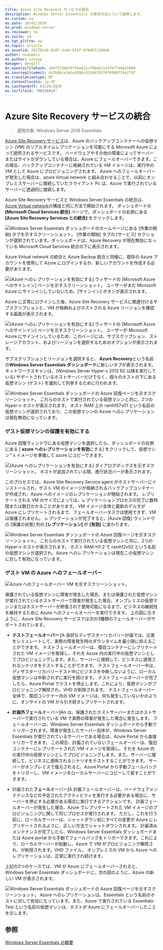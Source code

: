 ```yaml
---
title: Azure Site Recovery サービスの統合
description: Windows Server Essentials の使用方法について説明します。
ms.custom: na
ms.date: 10/01/2016
ms.prod: windows-server
ms.reviewer: na
ms.suite: na
ms.tgt_pltfrm: na
ms.topic: article
ms.assetid: 262701a6-8a97-4c4e-bfbf-9f8007c308d6
author: nnamuhcs
ms.author: coreyp
manager: dongill
ms.openlocfilehash: c04f27d4bf6ff6e615cf06da73247bf79dea1008
ms.sourcegitcommit: da7b9bce1eba369bcd156639276f6899714e279f
ms.translationtype: MT
ms.contentlocale: ja-JP
ms.lasthandoff: 03/26/2020
ms.locfileid: "80310414"
---
```

# <a name="azure-site-recovery-services-integration"></a>Azure Site Recovery サービスの統合

>適用対象: Windows Server 2016 Essentials

[Azure Site Recovery サービス](https://docs.microsoft.com/azure/site-recovery/)は、Azure のバックアップコンテナーへの仮想マシン (VM) のリアルタイムレプリケーションを可能にする Microsoft Azure によって提供されるサービスです。 ハードウェアやその他の障害によってサーバーまたはサイトがダウンしている場合は、Azure にフェールオーバーできます。この場合、バックアップコンテナーに格納されている VM イメージは、実行中の VM として Azure にプロビジョニングされます。 Azure へのフェールオーバーが発生した場合は、azure Virtual network と組み合わせることで、以前にオンプレミスサーバーに接続していたクライアント Pc は、Azure で実行されているサーバーに透過的に接続します。

Azure Site Recovery サービスと Windows Server Essentials の統合は、 [Azure Virtual network](azure-virtual-network-integration.md)の構成と同じ方法で開始されます。 ダッシュボードの **[Microsoft Cloud Services 統合]** ページで、ダッシュボードの右側にある **[Azure Site Recovery Services との統合]** をクリックします。

![Windows Server Essentials ダッシュボードのホームページにある [作業の開始] タブを示すスクリーンショット。 [作業の開始] タブの [サービス] セクションが選択されています。ダッシュボードは、Azure Recovery が現在無効になっている Microsoft Cloud Services 統合の下に表示されます。](media/azure-site-recovery-1.PNG)

Azure Virtual network の統合と Azure Backup 統合と同様に、既存の Azure アカウントを使用して Azure にログインするか、新しいアカウントを作成する必要があります。

![[Azure へのレプリケーションを有効にする] ウィザードの [Microsoft Azure へのサインイン] ページを示すスクリーンショット。 ユーザーがまだ Microsoft Azure にサインインしていないため、[サインイン] ボタンが表示されます。](media/azure-site-recovery-2.PNG)

Azure に正常にログインした後、Azure Site Recovery サービスに関連付けるサブスクリプションと、VM が格納およびホストされる Azure リージョンを確認する画面が表示されます。

![[Azure へのレプリケーションを有効にする] ウィザードの [Microsoft Azure へのサインイン] ページを示すスクリーンショット。 ユーザーが Microsoft Azure にサインインしているため、このページには、サブスクリプション、ストレージアカウント、およびリージョンを選択するためのオプションが表示されます。](media/azure-site-recovery-3.PNG)

サブスクリプションとリージョンを選択すると、 **Azure Recovery**という名前の**Windows Server Essentials ダッシュボード**に新しいタブが表示されます。 ネットワークスキャンは、(Windows Server Hyper-v 2012 R2 以降を実行している) サポートされているホストサーバーだけでなく、個々のホストの下にある仮想マシン (ゲスト) を識別して列挙するために行われます。

![Windows Server Essentials ダッシュボードの Azure 回復ページを示すスクリーンショット。 これらのホストで実行されている仮想マシンと共に、2つの Hyper-v ホストが表示されます。 ホスト RAM 上の ramh157v01 という名前の仮想マシンが選択されており、この仮想マシンの Azure へのレプリケーションは現在無効になっています。](media/azure-site-recovery-4.PNG)

### <a name="enabling-guest-virtual-machines-for-protection"></a>ゲスト仮想マシンの保護を有効にする

Azure 回復ウィンドウにある仮想マシンを選択したら、ダッシュボードの右側にある [ **azure へのレプリケーションを有効**にする] をクリックして、仮想マシン™ s イメージを準備して azure にコピーできます。

![[Azure へのレプリケーションを有効にする] ダイアログボックスを示すスクリーンショット。 ホストが追加されている間、進行状況バーが表示されます。](media/azure-site-recovery-5.PNG)

このプロセスでは、Azure Site Recovery Service agent がホストサーバーにインストールされ、ゲスト VM のイメージが格納されるバックアップコンテナーが作成され、Azure へのイメージのレプリケーションが開始されます。 レプリケートされる VM のサイズによっては、レプリケーションプロセスの完了に数時間または数日かかることがあります。 VM イメージ全体と最新のデルタが Azure にレプリケートされるまで、フェールオーバータスクは使用できず、VM は保護されません。 レプリケーションが完了すると、[Azure 回復] ウィンドウの [保護の状態] 列の **[レプリケーション]** が **[有効]** に変わります。

![Windows Server Essentials ダッシュボードの Azure 回復ページを示すスクリーンショット。 これらのホストで実行されている仮想マシンと共に、2つの Hyper-v ホストが表示されます。 ホスト RAM-H1-2 で ramh12v02 という名前の仮想マシンが選択され、Azure へのレプリケーションは現在この仮想マシンに対して有効になっています。](media/azure-site-recovery-6.PNG)

### <a name="failover-of-a-guest-vm-to-azure"></a>ゲスト VM の Azure へのフェールオーバー

![Azure へのフェールオーバー VM を示すスクリーンショット。](media/azure-site-recovery-7.PNG)

保護されている仮想マシンに障害が発生した場合、または保護された仮想マシンが実行されているホストサーバーで障害が発生した場合、オンプレミスの仮想マシンまたはホストサーバーが修復されて使用可能になるまで、ビジネスの継続性を維持するために Azure へのフェールオーバーを実行できます。 上の図に示すように、Azure Site Recovery サービスでは次の3種類のフェールオーバーがサポートされています。

-   **テストフェールオーバー** ƒA 良好なディザスターリカバリー計画では、災害をシミュレートして、実際の障害発生時のダウンタイムを最小限に抑えることができます。 テストフェールオーバーは、復旧コンテナーにレプリケートされた VM イメージを取得し、それを Azure 内の実行中の仮想マシンとしてプロビジョニングします。また、サーバーに接続して、ビジネスに適用されるシナリオをテストすることができます。 テストフェールオーバー中は、ディザスターリカバリーテスト中にビジネスを中断しないように、ローカル仮想マシンは中断されずに実行を続けます。 テストフェールオーバーが完了したら、Azure Portal でテストを停止します。これにより、仮想マシンがプロビジョニング解除され、VHD が削除されます。 テストフェールオーバー全体で、復旧コンテナー内の VM イメージは、何も発生していないかのように、オンサイトの VM から引き続きレプリケートされます。

-   **計画外フェール**オーバーƒAn は、保護されたホストサーバーまたはホストサーバーで実行されている VM で実際の障害が発生した場合に発生します。 フェールオーバーは、Windows Server Essentials ダッシュボードから手動でトリガーされます。障害が発生したサーバー自体が、Windows Server Essentials が実行されているサーバーである場合は、Azure Portal から直接トリガーできます。 この場合、計画されていないフェールオーバーは、復旧コンテナーにレプリケートされた VM イメージを取得し、それを Azure 内の実行中の仮想マシンとしてプロビジョニングします。また、サーバーに接続して、ビジネスに適用されるシナリオをテストすることができます。 サーバーがオンプレミスで復元されると、Azure Portal から手動フェールバックをトリガーし、VM イメージをローカルサーバーにコピーして戻すことができます。

-   計画された**フェール**オーバーƒA 計画フェールオーバーは、ハードウェアメンテナンスなどの予定されたアクティビティを実行する必要がある場合に、サーバーを停止する必要がある場合に実行できるアクションです。 計画フェールオーバーが発生した場合、Azure でレプリケートされた VM イメージのプロビジョニングに関して同じプロセスが実行されます。 ただし、これを行う前に、ローカルサーバーは、シャットダウン前にすべての変更が Azure にレプリケートされるように、正しい方法でシャットダウンされます。 計画済みメンテナンスが完了したら、Windows Server Essentials ダッシュボードまたは Azure portal から手動でフェールバックをトリガーできます。これにより、ローカルサーバーが起動し、Azure で VM がプロビジョニング解除され、が削除されます。VHD ファイル。 オンプレミスの VM から Azure へのレプリケーションは、正常に実行され続けます。

上記の3つのケースでは、VM が Azure にフェールオーバーされると、Windows Server Essentials ダッシュボードに、次の図のように、Azure の新しい VM が表示されます。

![Windows Server Essentials ダッシュボードの Azure 回復ページを示すスクリーンショット。 Azure へのレプリケーションは、Essentials という名前のホストに対して有効になっています。また、Azure で実行されている Essentials-Test という名前の仮想マシンは、ホストが Azure にフェールオーバーしたことを示します。](media/azure-site-recovery-8.PNG)

<a name="see-also"></a>参照
--------
[Windows Server Essentials の概要](get-started.md)
